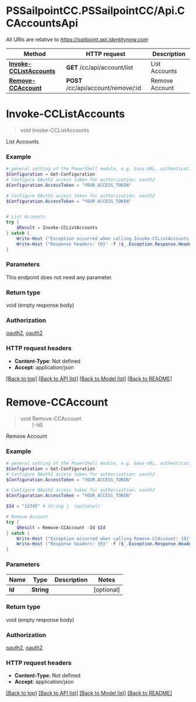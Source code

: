 # PSSailpointCC.PSSailpointCC/Api.CCAccountsApi

All URIs are relative to *https://sailpoint.api.identitynow.com*

Method | HTTP request | Description
------------- | ------------- | -------------
[**Invoke-CCListAccounts**](CCAccountsApi.md#Invoke-CCListAccounts) | **GET** /cc/api/account/list | List Accounts
[**Remove-CCAccount**](CCAccountsApi.md#Remove-CCAccount) | **POST** /cc/api/account/remove/:id | Remove Account


<a name="Invoke-CCListAccounts"></a>
# **Invoke-CCListAccounts**
> void Invoke-CCListAccounts<br>

List Accounts

### Example
```powershell
# general setting of the PowerShell module, e.g. base URL, authentication, etc
$Configuration = Get-Configuration
# Configure OAuth2 access token for authorization: oauth2
$Configuration.AccessToken = "YOUR_ACCESS_TOKEN"

# Configure OAuth2 access token for authorization: oauth2
$Configuration.AccessToken = "YOUR_ACCESS_TOKEN"


# List Accounts
try {
    $Result = Invoke-CCListAccounts
} catch {
    Write-Host ("Exception occurred when calling Invoke-CCListAccounts: {0}" -f ($_.ErrorDetails | ConvertFrom-Json))
    Write-Host ("Response headers: {0}" -f ($_.Exception.Response.Headers | ConvertTo-Json))
}
```

### Parameters
This endpoint does not need any parameter.

### Return type

void (empty response body)

### Authorization

[oauth2](../README.md#oauth2), [oauth2](../README.md#oauth2)

### HTTP request headers

 - **Content-Type**: Not defined
 - **Accept**: application/json

[[Back to top]](#) [[Back to API list]](../README.md#documentation-for-api-endpoints) [[Back to Model list]](../README.md#documentation-for-models) [[Back to README]](../README.md)

<a name="Remove-CCAccount"></a>
# **Remove-CCAccount**
> void Remove-CCAccount<br>
> &nbsp;&nbsp;&nbsp;&nbsp;&nbsp;&nbsp;&nbsp;&nbsp;[-Id] <String><br>

Remove Account

### Example
```powershell
# general setting of the PowerShell module, e.g. base URL, authentication, etc
$Configuration = Get-Configuration
# Configure OAuth2 access token for authorization: oauth2
$Configuration.AccessToken = "YOUR_ACCESS_TOKEN"

# Configure OAuth2 access token for authorization: oauth2
$Configuration.AccessToken = "YOUR_ACCESS_TOKEN"

$Id = "12345" # String |  (optional)

# Remove Account
try {
    $Result = Remove-CCAccount -Id $Id
} catch {
    Write-Host ("Exception occurred when calling Remove-CCAccount: {0}" -f ($_.ErrorDetails | ConvertFrom-Json))
    Write-Host ("Response headers: {0}" -f ($_.Exception.Response.Headers | ConvertTo-Json))
}
```

### Parameters

Name | Type | Description  | Notes
------------- | ------------- | ------------- | -------------
 **Id** | **String**|  | [optional] 

### Return type

void (empty response body)

### Authorization

[oauth2](../README.md#oauth2), [oauth2](../README.md#oauth2)

### HTTP request headers

 - **Content-Type**: Not defined
 - **Accept**: application/json

[[Back to top]](#) [[Back to API list]](../README.md#documentation-for-api-endpoints) [[Back to Model list]](../README.md#documentation-for-models) [[Back to README]](../README.md)

